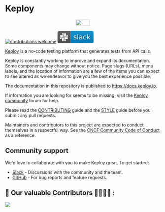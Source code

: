 # Keploy

<p style="text-align:center;" align="center">
  <img align="center" src="https://avatars.githubusercontent.com/u/92252339?s=200&v=4" height="30%" width="30%" />
</p>

[![contributions welcome](https://img.shields.io/badge/contributions-welcome-brightgreen?logo=github)](CODE_OF_CONDUCT.md)
[![Slack](.github/slack.svg)](https://join.slack.com/t/keploy/shared_invite/zt-12rfbvc01-o54cOG0X1G6eVJTuI_orSA)

[Keploy](https://keploy.io) is a no-code testing platform that generates tests from API calls.

Keploy is constantly working to improve and expand its documentation.
Some components may change without notice.
Page slugs (URLs), menu labels, and the location of information are a few of the items you can expect to see altered as we endeavor to give you the best experience possible.

The documentation in this repository is published to https://docs.keploy.io.

If information you are looking for seems to be missing, visit the [Keploy community](https://join.slack.com/t/keploy/shared_invite/zt-12rfbvc01-o54cOG0X1G6eVJTuI_orSA/) forum for help.

Please read the [CONTRIBUTING](/CONTRIBUTING.md) guide and the [STYLE](/STYLE.md) guide before you submit any pull requests.

Maintainers and contributors to this project are expected to conduct themselves in a respectful way.
See the [CNCF Community Code of Conduct](https://github.com/cncf/foundation/blob/master/code-of-conduct.md) as a reference.

## Community support

We'd love to collaborate with you to make Keploy great. To get started:

- [Slack](https://join.slack.com/t/keploy/shared_invite/zt-12rfbvc01-o54cOG0X1G6eVJTuI_orSA) - Discussions with the community and the team.
- [GitHub](https://github.com/keploy/keploy/issues) - For bug reports and feature requests.

## 📌 Our valuable Contributors 👩‍💻👨‍💻 :

<table>
  <tr>
    <a href="https://github.com/keploy/docs/graphs/contributors">
      <img src="https://contrib.rocks/image?repo=keploy/docs" />
    </a>
  </tr>
</table>
